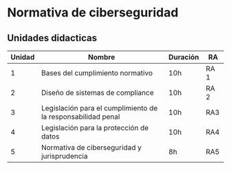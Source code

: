 # Normativa de ciberseguridad


## Unidades didacticas
|Unidad | Nombre | Duración | RA | 
|--|------|--|---|
|1 | Bases del cumplimiento normativo | 10h | RA 1 |
|2 | Diseño de sistemas de compliance | 10h | RA 2 |
|3 | Legislación para el cumplimiento de la responsabilidad penal | 10h | RA3 |
|4 | Legislación para la protección de datos | 10h | RA4   |
|5 | Normativa de ciberseguridad y jurisprudencia | 8h | RA5 |
